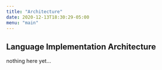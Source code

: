 ```yaml
---
title: "Architecture"
date: 2020-12-13T18:30:29-05:00
menu: "main"
---
```


## Language Implementation Architecture

nothing here yet...
